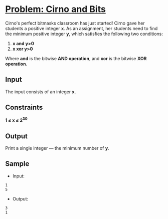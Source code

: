 # [Problem: Cirno and Bits](https://my.newtonschool.co/playground/code/4q8h4e11j4sm)

Cirno's perfect bitmasks classroom has just started! Cirno gave her students a positive integer **x**. As an assignment, her students need to find the minimum positive integer **y**, which satisfies the following two conditions:
1. **x and y>0**
2. **x xor y>0**  <br>

Where **and** is the bitwise **AND operation**, and **xor** is the bitwise **XOR operation**.

## Input

 The input consists of an integer **x**.

## Constraints

**1 ≤ x ≤ 2<sup>30</sup>** <br>

## Output

Print a single integer — the minimum number of **y**.

## Sample

- Input:
```
1
5
```

- Output:
```
3
1
```
